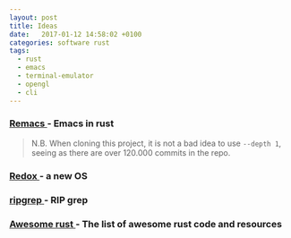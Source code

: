 ```yaml
---
layout: post
title: Ideas
date:   2017-01-12 14:58:02 +0100
categories: software rust
tags:
  - rust
  - emacs
  - terminal-emulator
  - opengl
  - cli
---
```


### [ Remacs ][remacs-gh] - Emacs in rust

> N.B. When cloning this project, it is not a bad idea to use `--depth 1`, seeing as there are over 120.000 commits in the repo.

### [ Redox ][redox-gh] - a new OS

### [ ripgrep ][rg-gh] - RIP grep

### [ Awesome rust ][rust-awesome] - The list of awesome rust code and resources

[remacs-gh]: https://github.com/Wilfred/remacs
[rg-gh]: https://github.com/BurntSushi/ripgrep
[redox-gh]: https://github.com/redox-os/redox
[rust-awesome]: https://github.com/kud1ing/awesome-rust
